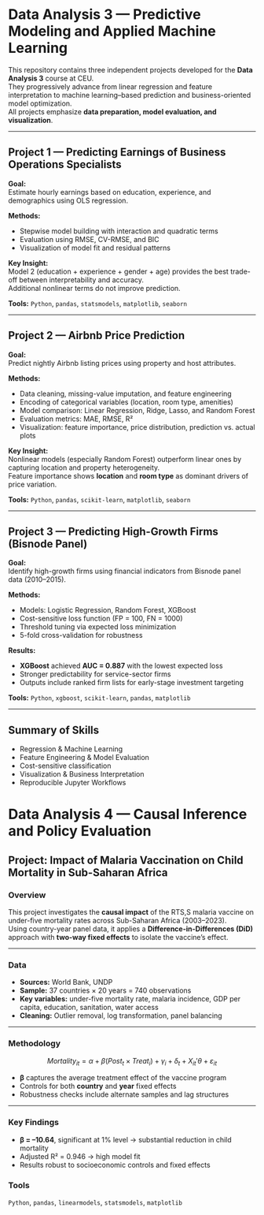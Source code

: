 # Data Analysis 3 — Predictive Modeling and Applied Machine Learning

This repository contains three independent projects developed for the **Data Analysis 3** course at CEU.  
They progressively advance from linear regression and feature interpretation to machine learning–based prediction and business-oriented model optimization.  
All projects emphasize **data preparation, model evaluation, and visualization**.

---

## Project 1 — Predicting Earnings of Business Operations Specialists

**Goal:**  
Estimate hourly earnings based on education, experience, and demographics using OLS regression.

**Methods:**  
- Stepwise model building with interaction and quadratic terms  
- Evaluation using RMSE, CV-RMSE, and BIC  
- Visualization of model fit and residual patterns  

**Key Insight:**  
Model 2 (education + experience + gender + age) provides the best trade-off between interpretability and accuracy.  
Additional nonlinear terms do not improve prediction.

**Tools:** `Python`, `pandas`, `statsmodels`, `matplotlib`, `seaborn`


---

## Project 2 — Airbnb Price Prediction

**Goal:**  
Predict nightly Airbnb listing prices using property and host attributes.

**Methods:**  
- Data cleaning, missing-value imputation, and feature engineering  
- Encoding of categorical variables (location, room type, amenities)  
- Model comparison: Linear Regression, Ridge, Lasso, and Random Forest  
- Evaluation metrics: MAE, RMSE, R²  
- Visualization: feature importance, price distribution, prediction vs. actual plots  

**Key Insight:**  
Nonlinear models (especially Random Forest) outperform linear ones by capturing location and property heterogeneity.  
Feature importance shows **location** and **room type** as dominant drivers of price variation.

**Tools:** `Python`, `pandas`, `scikit-learn`, `matplotlib`, `seaborn`


---

## Project 3 — Predicting High-Growth Firms (Bisnode Panel)

**Goal:**  
Identify high-growth firms using financial indicators from Bisnode panel data (2010–2015).

**Methods:**  
- Models: Logistic Regression, Random Forest, XGBoost  
- Cost-sensitive loss function (FP = 100, FN = 1000)  
- Threshold tuning via expected loss minimization  
- 5-fold cross-validation for robustness  

**Results:**  
- **XGBoost** achieved **AUC = 0.887** with the lowest expected loss  
- Stronger predictability for service-sector firms  
- Outputs include ranked firm lists for early-stage investment targeting  

**Tools:** `Python`, `xgboost`, `scikit-learn`, `pandas`, `matplotlib`


---

## Summary of Skills
- Regression & Machine Learning  
- Feature Engineering & Model Evaluation  
- Cost-sensitive classification  
- Visualization & Business Interpretation  
- Reproducible Jupyter Workflows


# Data Analysis 4 — Causal Inference and Policy Evaluation

## Project: Impact of Malaria Vaccination on Child Mortality in Sub-Saharan Africa

### Overview
This project investigates the **causal impact** of the RTS,S malaria vaccine on under-five mortality rates across Sub-Saharan Africa (2003–2023).  
Using country-year panel data, it applies a **Difference-in-Differences (DiD)** approach with **two-way fixed effects** to isolate the vaccine’s effect.

---

### Data
- **Sources:** World Bank, UNDP  
- **Sample:** 37 countries × 20 years = 740 observations  
- **Key variables:** under-five mortality rate, malaria incidence, GDP per capita, education, sanitation, water access  
- **Cleaning:** Outlier removal, log transformation, panel balancing

---

### Methodology
$$
Mortality_{it} = \alpha + \beta (Post_t \times Treat_i) + \gamma_i + \delta_t + X_{it}'\theta + \varepsilon_{it}
$$
- **β** captures the average treatment effect of the vaccine program  
- Controls for both **country** and **year** fixed effects  
- Robustness checks include alternate samples and lag structures

---

### Key Findings
- **β = –10.64**, significant at 1% level → substantial reduction in child mortality  
- Adjusted R² = 0.946 → high model fit  
- Results robust to socioeconomic controls and fixed effects  



### Tools
`Python`, `pandas`, `linearmodels`, `statsmodels`, `matplotlib`

